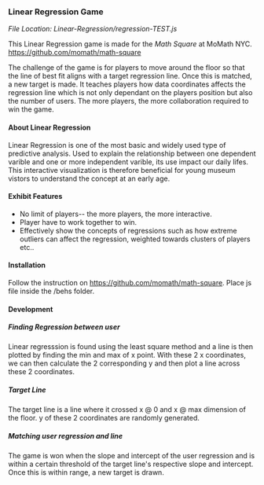 
### Linear Regression Game

*File Location: Linear-Regression/regression-TEST.js*

This Linear Regression game is made for the _Math Square_ at MoMath NYC. 
https://github.com/momath/math-square

The challenge of the game is for players to move around the floor so that the line of best fit aligns with a target regression line. 
Once this is matched, a new target is made.
It teaches players how data coordinates affects the regression line which is not only dependant on the players position but also the number of users. The more players, the more collaboration required to win the game. 

#### About Linear Regression

Linear Regression is one of the most basic and widely used type of predictive analysis. Used to explain the relationship between one dependent varible and one or more independent varible, its use impact our daily lifes. 
This interactive visualization is therefore beneficial for young museum vistors to understand the concept at an early age. 

#### Exhibit Features

* No limit of players-- the more players, the more interactive.
* Player have to work together to win.
* Effectively show the concepts of regressions such as how extreme outliers can affect the regression, weighted towards clusters of players etc..

#### Installation

Follow the instruction on https://github.com/momath/math-square. 
Place js file inside the /behs folder. 

#### Development

##### Finding Regression between user
Linear regresssion is found using the least square method and a line is then plotted by finding the min and max of x point. With these 2 x coordinates, we can then calculate the 2 corresponding y and then plot a line across these 2 coordinates. 

##### Target Line
The target line is a line where it crossed x @ 0 and x @ max dimension of the floor. y of these 2 coordinates are randomly generated.

##### Matching user regression and line
The game is won when the slope and intercept of the user regression and is within a certain threshold of the target line's respective slope and intercept. Once this is within range, a new target is drawn. 




